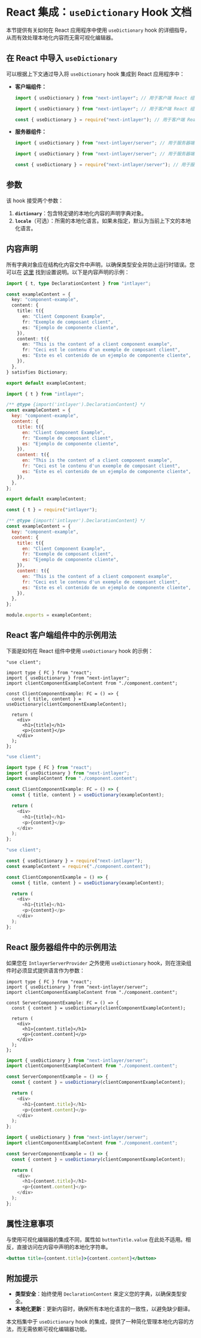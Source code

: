 # React 集成：`useDictionary` Hook 文档

本节提供有关如何在 React 应用程序中使用 `useDictionary` hook 的详细指导，从而有效处理本地化内容而无需可视化编辑器。

## 在 React 中导入 `useDictionary`

可以根据上下文通过导入将 `useDictionary` hook 集成到 React 应用程序中：

- **客户端组件：**

  ```typescript codeFormat="typescript"
  import { useDictionary } from "next-intlayer"; // 用于客户端 React 组件
  ```

  ```javascript codeFormat="esm"
  import { useDictionary } from "next-intlayer"; // 用于客户端 React 组件
  ```

  ```javascript codeFormat="commonjs"
  const { useDictionary } = require("next-intlayer"); // 用于客户端 React 组件
  ```

- **服务器组件：**

  ```typescript codeFormat="typescript"
  import { useDictionary } from "next-intlayer/server"; // 用于服务器端 React 组件
  ```

  ```javascript codeFormat="esm"
  import { useDictionary } from "next-intlayer/server"; // 用于服务器端 React 组件
  ```

  ```javascript codeFormat="commonjs"
  const { useDictionary } = require("next-intlayer/server"); // 用于服务器端 React 组件
  ```

## 参数

该 hook 接受两个参数：

1. **`dictionary`**：包含特定键的本地化内容的声明字典对象。
2. **`locale`**（可选）：所需的本地化语言。如果未指定，默认为当前上下文的本地化语言。

## 内容声明

所有字典对象应在结构化内容文件中声明，以确保类型安全并防止运行时错误。您可以在 [这里](https://github.com/aymericzip/intlayer/blob/main/docs/zh/content_declaration/get_started.md) 找到设置说明。以下是内容声明的示例：

```typescript fileName="component.content.ts" codeFormat="typescript"
import { t, type DeclarationContent } from "intlayer";

const exampleContent = {
  key: "component-example",
  content: {
    title: t({
      en: "Client Component Example",
      fr: "Exemple de composant client",
      es: "Ejemplo de componente cliente",
    }),
    content: t({
      en: "This is the content of a client component example",
      fr: "Ceci est le contenu d'un exemple de composant client",
      es: "Este es el contenido de un ejemplo de componente cliente",
    }),
  },
} satisfies Dictionary;

export default exampleContent;
```

```javascript fileName="component.content.mjs" codeFormat="esm"
import { t } from "intlayer";

/** @type {import('intlayer').DeclarationContent} */
const exampleContent = {
  key: "component-example",
  content: {
    title: t({
      en: "Client Component Example",
      fr: "Exemple de composant client",
      es: "Ejemplo de componente cliente",
    }),
    content: t({
      en: "This is the content of a client component example",
      fr: "Ceci est le contenu d'un exemple de composant client",
      es: "Este es el contenido de un ejemplo de componente cliente",
    }),
  },
};

export default exampleContent;
```

```javascript fileName="component.content.cjs" codeFormat="commonjs"
const { t } = require("intlayer");

/** @type {import('intlayer').DeclarationContent} */
const exampleContent = {
  key: "component-example",
  content: {
    title: t({
      en: "Client Component Example",
      fr: "Exemple de composant client",
      es: "Ejemplo de componente cliente",
    }),
    content: t({
      en: "This is the content of a client component example",
      fr: "Ceci est le contenu d'un exemple de composant client",
      es: "Este es el contenido de un ejemplo de componente cliente",
    }),
  },
};

module.exports = exampleContent;
```

## React 客户端组件中的示例用法

下面是如何在 React 组件中使用 `useDictionary` hook 的示例：

```tsx fileName="ClientComponentExample.tsx" codeFormat="typescript"
"use client";

import type { FC } from "react";
import { useDictionary } from "next-intlayer";
import clientComponentExampleContent from "./component.content";

const ClientComponentExample: FC = () => {
  const { title, content } = useDictionary(clientComponentExampleContent);

  return (
    <div>
      <h1>{title}</h1>
      <p>{content}</p>
    </div>
  );
};
```

```javascript fileName="ClientComponentExample.mjs" codeFormat="esm"
"use client";

import type { FC } from "react";
import { useDictionary } from "next-intlayer";
import exampleContent from "./component.content";

const ClientComponentExample: FC = () => {
  const { title, content } = useDictionary(exampleContent);

  return (
    <div>
      <h1>{title}</h1>
      <p>{content}</p>
    </div>
  );
};
```

```javascript fileName="ClientComponentExample.cjs" codeFormat="commonjs"
"use client";

const { useDictionary } = require("next-intlayer");
const exampleContent = require("./component.content");

const ClientComponentExample = () => {
  const { title, content } = useDictionary(exampleContent);

  return (
    <div>
      <h1>{title}</h1>
      <p>{content}</p>
    </div>
  );
};
```

## React 服务器组件中的示例用法

如果您在 `IntlayerServerProvider` 之外使用 `useDictionary` hook，则在渲染组件时必须显式提供语言作为参数：

```tsx fileName="ServerComponentExample.tsx" codeFormat="typescript"
import type { FC } from "react";
import { useDictionary } from "next-intlayer/server";
import clientComponentExampleContent from "./component.content";

const ServerComponentExample: FC = () => {
  const { content } = useDictionary(clientComponentExampleContent);

  return (
    <div>
      <h1>{content.title}</h1>
      <p>{content.content}</p>
    </div>
  );
};
```

```javascript fileName="ServerComponentExample.mjs" codeFormat="esm"
import { useDictionary } from "next-intlayer/server";
import clientComponentExampleContent from "./component.content";

const ServerComponentExample = () => {
  const { content } = useDictionary(clientComponentExampleContent);

  return (
    <div>
      <h1>{content.title}</h1>
      <p>{content.content}</p>
    </div>
  );
};
```

```javascript fileName="ServerComponentExample.cjs" codeFormat="commonjs"
import { useDictionary } from "next-intlayer/server";
import clientComponentExampleContent from "./component.content";

const ServerComponentExample = () => {
  const { content } = useDictionary(clientComponentExampleContent);

  return (
    <div>
      <h1>{content.title}</h1>
      <p>{content.content}</p>
    </div>
  );
};
```

## 属性注意事项

与使用可视化编辑器的集成不同，属性如 `buttonTitle.value` 在此处不适用。相反，直接访问在内容中声明的本地化字符串。

```jsx
<button title={content.title}>{content.content}</button>
```

## 附加提示

- **类型安全**：始终使用 `DeclarationContent` 来定义您的字典，以确保类型安全。
- **本地化更新**：更新内容时，确保所有本地化语言的一致性，以避免缺少翻译。

本文档集中于 `useDictionary` hook 的集成，提供了一种简化管理本地化内容的方法，而无需依赖可视化编辑器功能。
